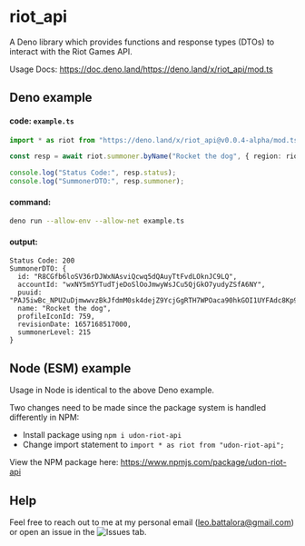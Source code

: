 # riot_api

A Deno library which provides functions and response types (DTOs) to interact with the Riot Games API.

Usage Docs: https://doc.deno.land/https://deno.land/x/riot_api/mod.ts

## Deno example

#### code: `example.ts`
```ts
import * as riot from "https://deno.land/x/riot_api@v0.0.4-alpha/mod.ts";

const resp = await riot.summoner.byName("Rocket the dog", { region: riot.routes.Platform.NA1 });

console.log("Status Code:", resp.status);
console.log("SummonerDTO:", resp.summoner);
```

#### command:
```sh
deno run --allow-env --allow-net example.ts
```

#### output:
```
Status Code: 200
SummonerDTO: {
  id: "R8CGfb6loSV36rDJWxNAsviQcwq5dQAuyTtFvdLOknJC9LQ",
  accountId: "wxNY5m5YTudTjeDoSlOoJmwyWsJCu5QjGkO7yudyZSfA6NY",
  puuid: "PAJ5iwBc_NPU2uDjmwwvzBkJfdmM0sk4dejZ9YcjGgRTH7WPOaca90hkGOI1UYFAdc8Kp91MvfG2MA",
  name: "Rocket the dog",
  profileIconId: 759,
  revisionDate: 1657168517000,
  summonerLevel: 215
}
```

## Node (ESM) example

Usage in Node is identical to the above Deno example.

Two changes need to be made since the package system is handled differently in NPM:
- Install package using `npm i udon-riot-api`
- Change import statement to `import * as riot from "udon-riot-api";`

View the NPM package here: https://www.npmjs.com/package/udon-riot-api

## Help

Feel free to reach out to me at my personal email (leo.battalora@gmail.com) or open an issue in the ![Issues tab](https://github.com/udon-code-studios/riot-api/issues).
